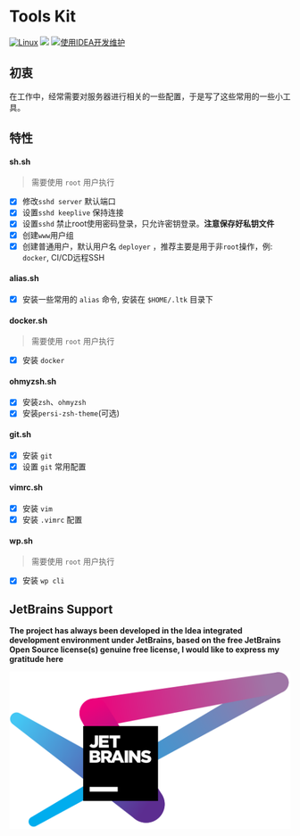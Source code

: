 # Tools Kit

[![Linux](https://img.shields.io/badge/Linux-ToolKit-blue.svg)](https://www.jetbrains.com/?from=persilia-ltk)
[![](https://img.shields.io/npm/l/el-tree-transfer-pro)](https://github.com/persiliao/ltk/blob/master/LICENSE)
[![使用IDEA开发维护](https://img.shields.io/badge/IDEA-提供支持-blue.svg)](https://www.jetbrains.com/?from=persilia-ltk)

## 初衷

在工作中，经常需要对服务器进行相关的一些配置，于是写了这些常用的一些小工具。

## 特性

#### sh.sh

> 需要使用 `root` 用户执行

* [x] 修改`sshd server` 默认端口
* [x] 设置`sshd keeplive` 保持连接
* [x] 设置`sshd` 禁止root使用密码登录，只允许密钥登录。**注意保存好私钥文件**
* [x] 创建`www`用户组
* [x] 创建普通用户，默认用户名 `deployer` ，推荐主要是用于非`root`操作，例: `docker`, CI/CD远程SSH

#### alias.sh

* [x] 安装一些常用的 `alias` 命令, 安装在 `$HOME/.ltk` 目录下

#### docker.sh

> 需要使用 `root` 用户执行

* [x] 安装 `docker`

#### ohmyzsh.sh

* [x] 安装`zsh`、`ohmyzsh`
* [x] 安装`persi-zsh-theme`(可选)

#### git.sh

* [x] 安装 `git`
* [x] 设置 `git` 常用配置

#### vimrc.sh

* [x] 安装 `vim`
* [x] 安装 `.vimrc` 配置

#### wp.sh

> 需要使用 `root` 用户执行

* [x] 安装 `wp cli`

## JetBrains Support

**The project has always been developed in the Idea integrated development environment under JetBrains, based on the
free JetBrains Open Source license(s) genuine free license, I would like to express my gratitude here**

![Jetbrains](https://github.com/persiliao/static-resources/blob/master/jetbrains-logos/jetbrains-variant-4.svg)
